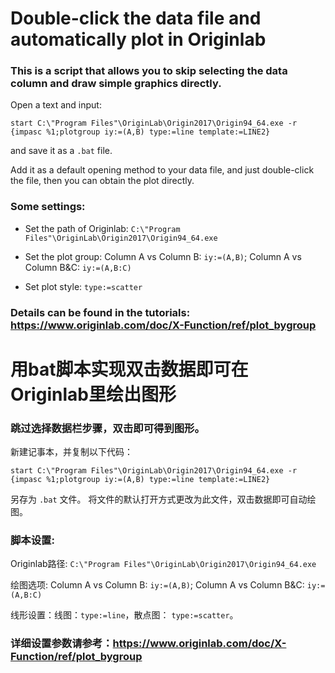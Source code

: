 # Double-click the data file and automatically plot in Originlab

### This is a script that allows you to skip selecting the data column and draw simple graphics directly.
Open a text and input:

```start C:\"Program Files"\OriginLab\Origin2017\Origin94_64.exe -r {impasc %1;plotgroup iy:=(A,B) type:=line template:=LINE2}```

and save it as a `.bat` file.

Add it as a default opening method to your data file, and just double-click the file, then you can obtain the plot directly.

### Some settings:
- Set the path of Originlab: `C:\"Program Files"\OriginLab\Origin2017\Origin94_64.exe`

- Set the plot group: Column A vs Column B: `iy:=(A,B)`; Column A vs Column B&C: `iy:=(A,B:C)`

- Set plot style: `type:=scatter`

### Details can be found in the tutorials: <https://www.originlab.com/doc/X-Function/ref/plot_bygroup>

# 用bat脚本实现双击数据即可在Originlab里绘出图形

### 跳过选择数据栏步骤，双击即可得到图形。
新建记事本，并复制以下代码：

```start C:\"Program Files"\OriginLab\Origin2017\Origin94_64.exe -r {impasc %1;plotgroup iy:=(A,B) type:=line template:=LINE2}```

另存为 `.bat` 文件。
将文件的默认打开方式更改为此文件，双击数据即可自动绘图。

### 脚本设置:
Originlab路径: `C:\"Program Files"\OriginLab\Origin2017\Origin94_64.exe`

绘图选项: Column A vs Column B: `iy:=(A,B)`; Column A vs Column B&C: `iy:=(A,B:C)`

线形设置：线图：`type:=line`，散点图： `type:=scatter`。

### 详细设置参数请参考：<https://www.originlab.com/doc/X-Function/ref/plot_bygroup>
